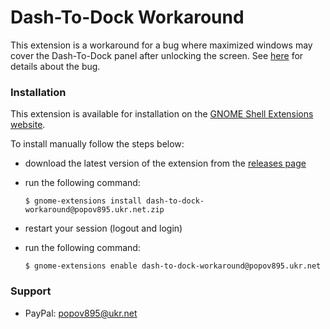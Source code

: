 # Dash-To-Dock Workaround

This extension is a workaround for a bug where maximized windows may cover the Dash-To-Dock panel after unlocking the screen. See [here](https://bugs.launchpad.net/ubuntu/+source/gnome-shell-extension-ubuntu-dock/+bug/1961508) for details about the bug.

### Installation

This extension is available for installation on the [GNOME Shell Extensions website](https://extensions.gnome.org/extension/6712/dash-to-dock-workaround/).

To install manually follow the steps below:

- download the latest version of the extension from the [releases page](https://github.com/popov895/dash-to-dock-workaround/releases)
- run the following command:

   `$ gnome-extensions install dash-to-dock-workaround@popov895.ukr.net.zip`

- restart your session (logout and login)
- run the following command:

   `$ gnome-extensions enable dash-to-dock-workaround@popov895.ukr.net`

### Support

- PayPal: popov895@ukr.net
